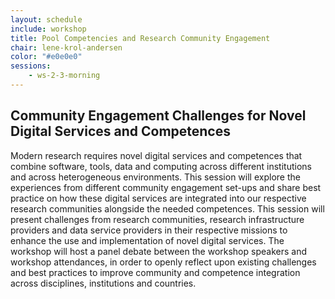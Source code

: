 ```yaml
---
layout: schedule
include: workshop
title: Pool Competencies and Research Community Engagement
chair: lene-krol-andersen
color: "#e0e0e0"
sessions:
    - ws-2-3-morning
---
```


## Community Engagement Challenges for Novel Digital Services and Competences

Modern research requires novel digital services and competences that combine
software, tools, data and computing across different institutions and across
heterogeneous environments. This session will explore the experiences from
different community engagement set-ups and share best practice on how these
digital services are integrated into our respective research communities
alongside the needed competences. This session will present challenges from
research communities, research infrastructure providers and data service
providers in their respective missions to enhance the use and implementation of
novel digital services. The workshop will host a panel debate between the
workshop speakers and workshop attendances, in order to openly reflect upon
existing challenges and best practices to improve community and competence
integration across disciplines, institutions and countries.

